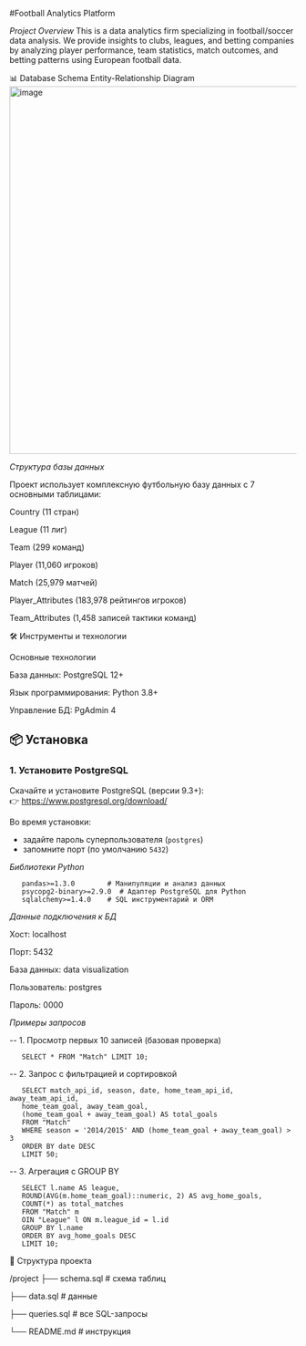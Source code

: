 #Football Analytics Platform

*Project Overview*
This is a data analytics firm specializing in football/soccer data analysis. We provide insights to clubs, leagues, and betting companies by analyzing player performance, team statistics, match outcomes, and betting patterns using European football data.

📊 Database Schema
Entity-Relationship Diagram
<img width="974" height="645" alt="image" src="https://github.com/user-attachments/assets/f0014bad-09a5-43cf-be48-7f57ba920604" />


*Структура базы данных*

Проект использует комплексную футбольную базу данных с 7 основными таблицами:

Country (11 стран)

League (11 лиг)

Team (299 команд)

Player (11,060 игроков)

Match (25,979 матчей)

Player_Attributes (183,978 рейтингов игроков)

Team_Attributes (1,458 записей тактики команд)

🛠️ Инструменты и технологии

Основные технологии

База данных: PostgreSQL 12+

Язык программирования: Python 3.8+

Управление БД: PgAdmin 4


## 📦 Установка

### 1. Установите PostgreSQL
Скачайте и установите PostgreSQL (версии 9.3+):  
👉 https://www.postgresql.org/download/

Во время установки:
- задайте пароль суперпользователя (`postgres`)
- запомните порт (по умолчанию `5432`)


*Библиотеки Python*


       pandas>=1.3.0        # Манипуляции и анализ данных
       psycopg2-binary>=2.9.0  # Адаптер PostgreSQL для Python
       sqlalchemy>=1.4.0    # SQL инструментарий и ORM

*Данные подключения к БД*

Хост: localhost

Порт: 5432

База данных: data visualization

Пользователь: postgres

Пароль: 0000

*Примеры запросов*

-- 1. Просмотр первых 10 записей (базовая проверка)

       SELECT * FROM "Match" LIMIT 10;

-- 2. Запрос с фильтрацией и сортировкой

       SELECT match_api_id, season, date, home_team_api_id, away_team_api_id,
       home_team_goal, away_team_goal,
       (home_team_goal + away_team_goal) AS total_goals
       FROM "Match"
       WHERE season = '2014/2015' AND (home_team_goal + away_team_goal) > 3
       ORDER BY date DESC
       LIMIT 50;

-- 3. Агрегация с GROUP BY

       SELECT l.name AS league,
       ROUND(AVG(m.home_team_goal)::numeric, 2) AS avg_home_goals,
       COUNT(*) as total_matches
       FROM "Match" m
       OIN "League" l ON m.league_id = l.id
       GROUP BY l.name
       ORDER BY avg_home_goals DESC
       LIMIT 10;

📁 Структура проекта

/project
 ├── schema.sql      # схема таблиц
 
 ├── data.sql        # данные
 
 ├── queries.sql     # все SQL-запросы
 
 └── README.md       # инструкция
